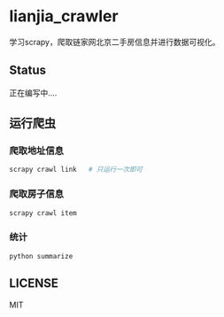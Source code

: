 # lianjia_crawler
学习scrapy，爬取链家网北京二手房信息并进行数据可视化。

## Status
正在编写中....

## 运行爬虫
### 爬取地址信息
``` sh
scrapy crawl link   # 只运行一次即可
```
### 爬取房子信息
``` sh
scrapy crawl item
```

### 统计
```
python summarize
```

## LICENSE
MIT
